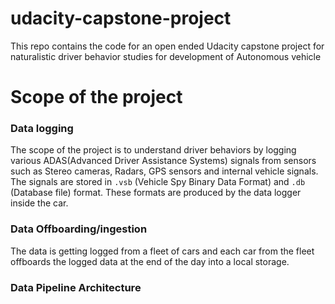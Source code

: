 # udacity-capstone-project
This repo contains the code for an open ended Udacity capstone project for naturalistic driver behavior studies for development of Autonomous vehicle

# Scope of the project

### Data logging
The scope of the project is to understand driver behaviors by logging various ADAS(Advanced Driver Assistance Systems) signals from sensors such as Stereo cameras, Radars, GPS sensors and internal vehicle signals. The signals are stored in `.vsb` (Vehicle Spy Binary Data Format) and `.db` (Database file) format. These formats are produced by the data logger inside the car. 

### Data Offboarding/ingestion
The data is getting logged from a fleet of cars and each car from the fleet offboards the logged data at the end of the day into a local storage. 

### Data Pipeline Architecture

